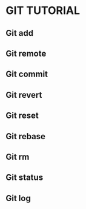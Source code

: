 # GIT TUTORIAL
## Git add
## Git remote
## Git commit 
## Git revert
## Git reset
## Git rebase
## Git rm
## Git status
## Git log 